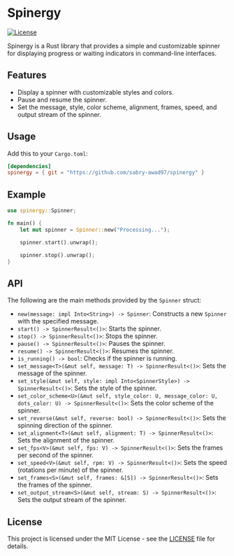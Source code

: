 # Spinergy

[![License](https://img.shields.io/badge/license-MIT-blue.svg)](https://github.com/example/spinergy/blob/main/LICENSE)

Spinergy is a Rust library that provides a simple and customizable spinner for displaying progress or waiting indicators in command-line interfaces.

## Features

- Display a spinner with customizable styles and colors.
- Pause and resume the spinner.
- Set the message, style, color scheme, alignment, frames, speed, and output stream of the spinner.

## Usage

Add this to your `Cargo.toml`:

```toml
[dependencies]
spinergy = { git = "https://github.com/sabry-awad97/spinergy" }
```

## Example

```rs
use spinergy::Spinner;

fn main() {
    let mut spinner = Spinner::new("Processing...");

    spinner.start().unwrap();

    spinner.stop().unwrap();
}
```

## API

The following are the main methods provided by the `Spinner` struct:

- `new(message: impl Into<String>) -> Spinner`: Constructs a new `Spinner` with the specified message.
- `start() -> SpinnerResult<()>`: Starts the spinner.
- `stop() -> SpinnerResult<()>`: Stops the spinner.
- `pause() -> SpinnerResult<()>`: Pauses the spinner.
- `resume() -> SpinnerResult<()>`: Resumes the spinner.
- `is_running() -> bool`: Checks if the spinner is running.
- `set_message<T>(&mut self, message: T) -> SpinnerResult<()>`: Sets the message of the spinner.
- `set_style(&mut self, style: impl Into<SpinnerStyle>) -> SpinnerResult<()>`: Sets the style of the spinner.
- `set_color_scheme<U>(&mut self, style_color: U, message_color: U, dots_color: U) -> SpinnerResult<()>`: Sets the color scheme of the spinner.
- `set_reverse(&mut self, reverse: bool) -> SpinnerResult<()>`: Sets the spinning direction of the spinner.
- `set_alignment<T>(&mut self, alignment: T) -> SpinnerResult<()>`: Sets the alignment of the spinner.
- `set_fps<V>(&mut self, fps: V) -> SpinnerResult<()>`: Sets the frames per second of the spinner.
- `set_speed<V>(&mut self, rpm: V) -> SpinnerResult<()>`: Sets the speed (rotations per minute) of the spinner.
- `set_frames<S>(&mut self, frames: &[S]) -> SpinnerResult<()>`: Sets the frames of the spinner.
- `set_output_stream<S>(&mut self, stream: S) -> SpinnerResult<()>`: Sets the output stream of the spinner.

## License

This project is licensed under the MIT License - see the [LICENSE](https://github.com/sabry-awad97/spinergy/blob/main/LICENSE) file for details.
